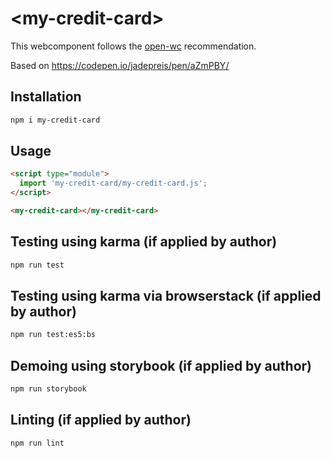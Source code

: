 # \<my-credit-card>

This webcomponent follows the [open-wc](https://github.com/open-wc/open-wc) recommendation.

Based on https://codepen.io/jadepreis/pen/aZmPBY/

## Installation
```bash
npm i my-credit-card
```

## Usage
```html
<script type="module">
  import 'my-credit-card/my-credit-card.js';
</script>

<my-credit-card></my-credit-card>
```

## Testing using karma (if applied by author)
```bash
npm run test
```

## Testing using karma via browserstack (if applied by author)
```bash
npm run test:es5:bs
```

## Demoing using storybook (if applied by author)
```bash
npm run storybook
```

## Linting (if applied by author)
```bash
npm run lint
```
